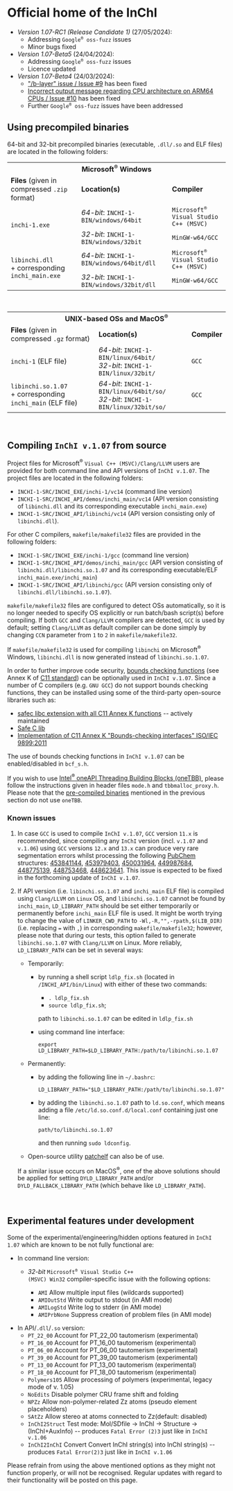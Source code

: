 # Official home of the InChI

- <em>Version 1.07-RC1 (Release Candidate 1)</em> (27/05/2024):
  - Addressing <code>Google<sup>&reg;</sup> oss-fuzz</code> issues
  - Minor bugs fixed
- <em>Version 1.07-Beta5</em> (24/04/2024):
  - Addressing <code>Google<sup>&reg;</sup> oss-fuzz</code> issues
  - Licence updated
- <em>Version 1.07-Beta4</em> (24/03/2024):
  - ["/b-layer" issue / Issue #9](https://github.com/IUPAC-InChI/InChI/issues/9#issue-2151944482) has been fixed
  - [Incorrect output message regarding CPU architecture on ARM64 CPUs / Issue #10](https://github.com/IUPAC-InChI/InChI/issues/10#issue-2169630260) has been fixed
  - Further <code>Google<sup>&reg;</sup> oss-fuzz</code> issues have been addressed

## Using precompiled binaries

64-bit and 32-bit precompiled binaries (executable, `.dll/.so` and ELF files) are located in the following folders:
<br />
<table id="Win">
  <tr>
    <td colspan="3" align="center"><strong>Microsoft<sup>&reg;</sup> Windows</strong></td>
  </tr>
  <tr>
    <td>
      <strong>Files</strong> (given in compressed <code>.zip</code> format)
    </td>
    <td>
      <strong>Location(s)</strong>
    </td>
    <td>
      <strong>Compiler</strong>
    </td>
  </tr>
  <tc>
    <td rowspan="2">
      <code>inchi-1.exe</code>
    </td>
    <td>
      <em>64-bit</em>: <code>INCHI-1-BIN/windows/64bit</code>
    </td>
    <td>
      <code>Microsoft<sup>&reg;</sup> Visual Studio C++ (MSVC)</code>
    </td>
  </tr>
  <tr>
    <td>
      <em>32-bit</em>: <code>INCHI-1-BIN/windows/32bit</code>
    </td>
    <td>
      <code>MinGW-w64/GCC</code>
    </td>
  </tr>
  <tc>
    <td rowspan="2">
      <code>libinchi.dll</code><br /> + corresponding <code>inchi_main.exe</code>
    </td>
    <td>
      <em>64-bit</em>: <code>INCHI-1-BIN/windows/64bit/dll</code>
    </td>
    <td>
      <code>Microsoft<sup>&reg;</sup> Visual Studio C++ (MSVC)</code>
    </td>
  </tr>
  <tr>
    <td>
      <em>32-bit</em>: <code>INCHI-1-BIN/windows/32bit/dll</code>
    </td>
    <td>
      <code>MinGW-w64/GCC</code>
    </td>
  </tr>
</table>
<br />
<table id="OtherOS">
  <tr>
    <td colspan="3" align="center"><strong>UNIX-based OSs and MacOS<sup>&reg;</sup></strong></td>
  </tr>
  <tr>
    <td>
      <strong>Files</strong> (given in compressed <code>.gz</code> format)
    </td>
    <td>
      <strong>Location(s)</strong>
    </td>
    <td>
      <strong>Compiler</strong>
    </td>
  </tr>
  <tc>
    <td>
      <code>inchi-1</code> (ELF file)
    </td>
    <td>
      <em>64-bit</em>: <code>INCHI-1-BIN/linux/64bit/</code><br />
      <em>32-bit</em>: <code>INCHI-1-BIN/linux/32bit/</code>
    </td>
    <td>
      <code>GCC</code>
    </td>
  </tr>
  <tc>
    <td>
      <code>libinchi.so.1.07</code><br /> + corresponding <code>inchi_main</code> (ELF file)
    </td>
    <td>
      <em>64-bit</em>: <code>INCHI-1-BIN/linux/64bit/so/</code><br />
      <em>32-bit</em>: <code>INCHI-1-BIN/linux/32bit/so/</code>
    </td>
    <td>
      <code>GCC</code>
    </td>
  </tr>
</table>
<!--Please note that 32-bit binaries have to be compiled from the source, although the use of 64-bit versions is highly recommended.-->
<br />

## Compiling `InChI v.1.07` from source

Project files for Microsoft<sup>&reg;</sup> `Visual C++ (MSVC)/Clang/LLVM` users are provided for both command line and API versions of `InChI v.1.07`. The project files are located in the following folders:

- `INCHI-1-SRC/INCHI_EXE/inchi-1/vc14` (command line version)
- `INCHI-1-SRC/INCHI_API/demos/inchi_main/vc14` (API version consisting of `libinchi.dll` and its corresponding executable `inchi_main.exe`)
- `INCHI-1-SRC/INCHI_API/libinchi/vc14` (API version consisting only of `libinchi.dll`).

For other C compilers, `makefile/makefile32` files are provided in the following folders:

- `INCHI-1-SRC/INCHI_EXE/inchi-1/gcc` (command line version)
- `INCHI-1-SRC/INCHI_API/demos/inchi_main/gcc` (API version consisting of `libinchi.dll/libinchi.so.1.07` and its corresponding executable/ELF `inchi_main.exe/inchi_main`)
- `INCHI-1-SRC/INCHI_API/libinchi/gcc` (API version consisting only of `libinchi.dll/libinchi.so.1.07`).

<a id="MAKEFILE"></a>

`makefile/makefile32` files are configured to detect OSs automatically, so it is no longer needed to specify OS explicitly or run batch/bash script(s) before compiling. If both `GCC` and `Clang/LLVM` compilers are detected, `GCC` is used by default; setting `Clang/LLVM` as default compiler can be done simply by changing `CCN` parameter from `1` to `2` in `makefile/makefile32`.

If `makefile/makefile32` is used for compiling `libinchi` on Microsoft<sup>&reg;</sup> Windows, `libinchi.dll` is now generated instead of `libinchi.so.1.07`.

<a id="BCF"></a>

In order to further improve code security, [bounds checking functions](https://wiki.sei.cmu.edu/confluence/display/c/Scope) (see Annex K of [C11 standard](https://en.cppreference.com/w/c/11)) can be optionally used in `InChI v.1.07`. Since a number of C compilers (e.g. `GNU GCC`) do not support bounds checking functions, they can be installed using some of the third-party open-source libraries such as:

- [safec libc extension with all C11 Annex K functions](https://github.com/rurban/safeclib) -- actively maintained
- [Safe C lib](https://sourceforge.net/projects/safeclib/)
- [Implementation of C11 Annex K "Bounds-checking interfaces" ISO/IEC 9899:2011](https://github.com/sbaresearch/slibc)

The use of bounds checking functions in `InChI v.1.07` can be enabled/disabled in `bcf_s.h`.

If you wish to use [Intel<sup>&reg;</sup> oneAPI Threading Building Blocks (oneTBB)](https://github.com/oneapi-src/oneTBB), please follow the instructions given in header files `mode.h` and `tbbmalloc_proxy.h`. Please note that the [pre-compiled binaries](#using-precompiled-binaries) mentioned in the previous section do not use `oneTBB`.

### Known issues

1. In case `GCC` is used to compile `InChI v.1.07`, `GCC` version `11.x` is recommended, since compiling any `InChI` version (incl. `v.1.07` and `v.1.06`) using `GCC` versions `12.x` and `13.x` can produce very rare segmentation errors whilst processing the following [PubChem](https://pubchem.ncbi.nlm.nih.gov/) structures: [453841144](https://pubchem.ncbi.nlm.nih.gov/substance/453841144), [453979403](https://pubchem.ncbi.nlm.nih.gov/substance/453979403), [450031964](https://pubchem.ncbi.nlm.nih.gov/substance/450031964), [449987684](https://pubchem.ncbi.nlm.nih.gov/substance/449987684), [448775139](https://pubchem.ncbi.nlm.nih.gov/substance/448775139), [448753468](https://pubchem.ncbi.nlm.nih.gov/substance/448753468), [448623641](https://pubchem.ncbi.nlm.nih.gov/substance/448623641). This issue is expected to be fixed in the forthcoming update of `InChI v.1.07`.

2. If API version (i.e. `libinchi.so.1.07` and `inchi_main` ELF file) is compiled using `Clang/LLVM` on `Linux` OS, and `libinchi.so.1.07` cannot be found by `inchi_main`, `LD_LIBRARY_PATH` should be set either temporarily or permanently before `inchi_main` ELF file is used.
It might be worth trying to change the value of `LINKER_CWD_PATH` to `-Wl,-R,"",-rpath,$(LIB_DIR)` (i.e. replacing `=` with `,`) in corresponding `makefile/makefile32`; however, please note that during our tests, this option failed to generate `libinchi.so.1.07` with `Clang/LLVM` on Linux.
More reliably, `LD_LIBRARY_PATH` can be set in several ways:

   - Temporarily:
  
     - by running a shell script `ldlp_fix.sh` (located in `/INCHI_API/bin/Linux`) with either of these two commands:
       - `. ldlp_fix.sh`
       - `source ldlp_fix.sh`;

        path to `libinchi.so.1.07` can be edited in `ldlp_fix.sh`
     - using command line interface:

       ```
       export LD_LIBRARY_PATH=$LD_LIBRARY_PATH:/path/to/libinchi.so.1.07
       ```

   - Permanently:
     - by adding the following line in `~/.bashrc`:

         ```
         LD_LIBRARY_PATH="$LD_LIBRARY_PATH:/path/to/libinchi.so.1.07"
         ```

     - by adding the `libinchi.so.1.07` path to `ld.so.conf`, which means adding a file `/etc/ld.so.conf.d/local.conf` containing just one line:

         ```
         path/to/libinchi.so.1.07
         ```

         and then running `sudo ldconfig`.

    - Open-source utility [patchelf](https://github.com/NixOS/patchelf) can also be of use.
  
    If a similar issue occurs on MacOS<sup>&reg;</sup>, one of the above solutions should be applied for setting `DYLD_LIBRARY_PATH` and/or `DYLD_FALLBACK_LIBRARY_PATH` (which behave like `LD_LIBRARY_PATH`).
<br />

## Experimental features under development

Some of the experimental/engineering/hidden options featured in `InChI 1.07` which are known to be not fully functional are:

- In command line version:

  - <em>32-bit</em> <code>Microsoft<sup>&reg;</sup> Visual Studio C++ (MSVC) Win32</code> compiler-specific issue with the following options:

    - `AMI`         Allow multiple input files (wildcards supported)
    - `AMIOutStd`   Write output to stdout (in AMI mode)
    - `AMILogStd`   Write log to stderr (in AMI mode)
    - `AMIPrbNone`  Suppress creation of problem files (in AMI mode)
  
<!-- 
  -  `MERGE`       Use bMergeAllInputStructures
  -  `DSB`         Use REQ_MODE_NO_ALT_SBONDS
  -  `NOHDR`       Use bNoStructLabels
  -  `NOUUSB`      Use REQ_MODE_SB_IGN_ALL_UU
  -  `NOUUSC`      Use REQ_MODE_SC_IGN_ALL_UU
  -  `FixRad`      Set bFixAdjacentRad
  -  `DoneOnly`    Set bIgnoreUnchanged
  -  `DISCONSALT:0|1`     Set bDisconnectSalts
  -  `DISCONMETAL:0|1`    Set bDisconnectCoord
  -  `DISCONMETALCHKVAL:0|1` Set bDisconnectCoordChkVal
  -  `RECONMETAL:0|1`     Set bReconnectCoord
  -  `MERGESALTTG:0|1`    Set bMergeSaltTGroups
  -  `UNCHARGEDACIDS:0|1` Set bUnchargedAcidTaut
  -  `ACIDTAUT:0|1|2`     Set bAcidTautomerism
  -  `AUXINFO:0|1|2`      Set AuxInfo print options
  -  `SDFID`       ...
  -  `PLAINP`      ....
  -  `ANNPLAIN`    ....
-->
- In API/`.dll`/`.so` version:
  - `PT_22_00`    Account for PT_22_00 tautomerism (experimental)
  - `PT_16_00`    Account for PT_16_00 tautomerism (experimental)
  - `PT_06_00`    Account for PT_06_00 tautomerism (experimental)
  - `PT_39_00`    Account for PT_39_00 tautomerism (experimental)
  - `PT_13_00`    Account for PT_13_00 tautomerism (experimental)
  - `PT_18_00`    Account for PT_18_00 tautomerism (experimental)
  - `Polymers105` Allow processing of polymers (experimental, legacy mode of v. 1.05)
  - `NoEdits`     Disable polymer CRU frame shift and folding
  - `NPZz`        Allow non-polymer-related Zz atoms (pseudo element placeholders)
  - `SAtZz`       Allow stereo at atoms connected to Zz(default: disabled)
  - `InChI2Struct` Test mode: Mol/SDfile -> InChI -> Structure -> (InChI+AuxInfo) -- produces `Fatal Error (2)3` just like in `InChI v.1.06`
  - `InChI2InChI`  Convert  Convert InChI string(s) into InChI string(s) -- produces `Fatal Error(2)3` just like in `InChI v.1.06`

Please refrain from using the above mentioned options as they might not function properly, or will not be recognised. Regular updates with regard to their functionality will be posted on this page.

